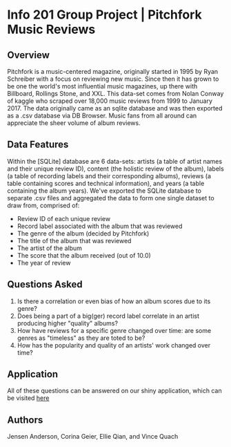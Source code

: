 # Info 201 Group Project | Pitchfork Music Reviews

## Overview
Pitchfork is a music-centered magazine, originally started in 1995 by Ryan Schreiber with a focus on reviewing new music. Since then it has grown to be one the world's most influential music magazines, up there with Billboard, Rollings Stone, and XXL. This data-set comes from Nolan Conway of kaggle who scraped over 18,000 music reviews from 1999 to January 2017. The data originally came as an sqlite database and was then exported as a .csv database via DB Browser. Music fans from all around can appreciate the sheer volume of album reviews.

## Data Features
Within the [SQLite] database are 6 data-sets: artists (a table of artist names and their unique review ID), content (the holistic review of the album), labels (a table of recording labels and their corresponding albums), reviews (a table containing scores and technical information), and years (a table containing the album years). We've exported the SQLite database to separate .csv files and aggregated the data to form one single dataset to draw from, comprised of:

  - Review ID of each unique review
  - Record label associated with the album that was reviewed
  - The genre of the album (decided by Pitchfork)
  - The title of the album that was reviewed
  - The artist of the album
  - The score that the album received (out of 10.0)
  - The year of review

## Questions Asked
  1. Is there a correlation or even bias of how an album scores due to its genre?
  2. Does being a part of a big(ger) record label correlate in an artist producing higher "quality" albums?
  3. How have reviews for a specific genre changed over time: are some genres as "timeless" as they are toted to be?
  4. How has the popularity and quality of an artists' work changed over time?

## Application
All of these questions can be answered on our shiny application, which can be visited [here](https://vtquach.shinyapps.io/Pitchfork-Reviews/)

## Authors
Jensen Anderson, Corina Geier, Ellie Qian, and Vince Quach
